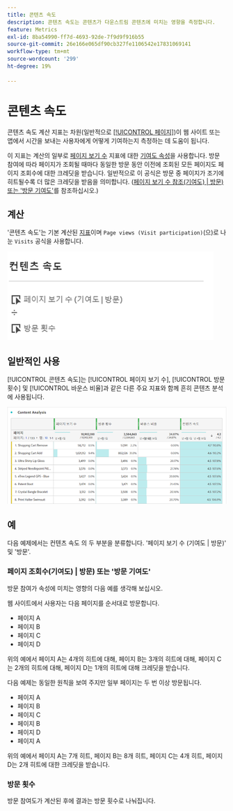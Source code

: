 ```yaml
---
title: 콘텐츠 속도
description: 콘텐츠 속도는 콘텐츠가 다운스트림 콘텐츠에 미치는 영향을 측정합니다.
feature: Metrics
exl-id: 8ba54990-ff7d-4693-92de-7f9d9f916b55
source-git-commit: 26e166e065df90cb327fe1106542e17831069141
workflow-type: tm+mt
source-wordcount: '299'
ht-degree: 19%

---
```


# 콘텐츠 속도

콘텐츠 속도 계산 지표는 차원(일반적으로 [[!UICONTROL 페이지]](/help/components/dimensions/page.md))이 웹 사이트 또는 앱에서 시간을 보내는 사용자에게 어떻게 기여하는지 측정하는 데 도움이 됩니다.

이 지표는 계산의 일부로 [페이지 보기 수](/help/analyze/analysis-workspace/attribution/models.md) 지표에 대한 [기여도 속성](page-views.md)을 사용합니다. 방문 참여에 따라 페이지가 조회될 때마다 동일한 방문 동안 이전에 조회된 모든 페이지도 페이지 조회수에 대한 크레딧을 받습니다. 일반적으로 이 공식은 방문 중 페이지가 조기에 히트될수록 더 많은 크레딧을 받음을 의미합니다. ([페이지 보기 수 참조(기여도) | 방문) 또는 &#39;방문 기여도&#39;](#page-views-participation--visit-or-visit-participation)를 참조하십시오.)

## 계산

&#39;콘텐츠 속도&#39;는 기본 계산된 [지표](overview.md)이며 `Page views (Visit participation)`(으)로 나눈 `Visits` 공식을 사용합니다.

![](assets/cont-velo-1.png)

## 일반적인 사용

[!UICONTROL 콘텐츠 속도]는 [!UICONTROL 페이지 보기 수], [!UICONTROL 방문 횟수] 및 [!UICONTROL 바운스 비율]과 같은 다른 주요 지표와 함께 흔히 콘텐츠 분석에 사용됩니다.

![](assets/cont-velo-3.png)

## 예

다음 예제에서는 컨텐츠 속도 의 두 부분을 분류합니다. &#39;페이지 보기 수 (기여도 | 방문)&#39; 및 &#39;방문&#39;.

### 페이지 조회수(기여도) | 방문) 또는 &#39;방문 기여도&#39;

방문 참여가 속성에 미치는 영향의 다음 예를 생각해 보십시오.

웹 사이트에서 사용자는 다음 페이지를 순서대로 방문합니다.

* 페이지 A
* 페이지 B
* 페이지 C
* 페이지 D

위의 예에서 페이지 A는 4개의 히트에 대해, 페이지 B는 3개의 히트에 대해, 페이지 C는 2개의 히트에 대해, 페이지 D는 1개의 히트에 대해 크레딧을 받습니다.

다음 예제는 동일한 원칙을 보여 주지만 일부 페이지는 두 번 이상 방문됩니다.

* 페이지 A
* 페이지 B
* 페이지 C
* 페이지 B
* 페이지 D
* 페이지 A

위의 예에서 페이지 A는 7개 히트, 페이지 B는 8개 히트, 페이지 C는 4개 히트, 페이지 D는 2개 히트에 대한 크레딧을 받습니다.

### 방문 횟수

방문 참여도가 계산된 후에 결과는 방문 횟수로 나눠집니다.

